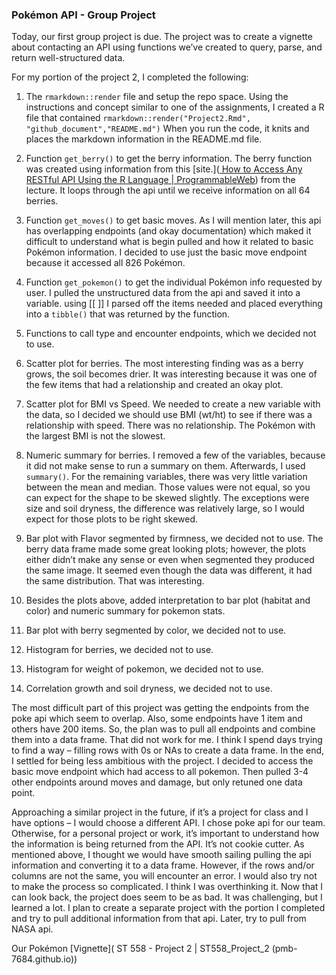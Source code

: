 ### Pokémon API - Group Project

Today, our first group project is due.  The project was to create a vignette about contacting an API using functions we’ve created to query, parse, and return well-structured data.

For my portion of the project 2, I completed the following: 

1.	The `rmarkdown::render` file and setup the repo space.
Using the instructions and concept similar to one of the assignments, I created a R file that contained `rmarkdown::render("Project2.Rmd", "github_document","README.md")`
When you run the code, it knits and places the markdown information in the README.md file. 

2.	 Function `get_berry()` to get the berry information. 
The berry function was created using information from this [site.]([ How to Access Any RESTful API Using the R Language | ProgrammableWeb](https://www.programmableweb.com/news/how-to-access-any-restful-api-using-r-language/how-to/2017/07/21)) from the lecture.  It loops through the api until we receive information on all 64 berries.

3.	Function `get_moves()` to get basic moves.
As I will mention later, this api has overlapping endpoints (and okay documentation) which maked it difficult to understand what is begin pulled and how it related to basic Pokémon information.  I decided to use just the basic move endpoint because it accessed all 826 Pokémon.

4.	Function `get_pokemon()` to get the individual Pokémon info requested by user.
I pulled the unstructured data from the api and saved it into a variable.  using [[ ]] I parsed off the items needed and placed everything into a `tibble()` that was returned by the function.

5.	Functions to call type and encounter endpoints, which we decided not to use. 

6.	Scatter plot for berries.
The most interesting finding was as a berry grows, the soil becomes drier.  It was interesting because it was one of the few items that had a relationship and created an okay plot.

7.	Scatter plot for BMI vs Speed.
We needed to create a new variable with the data, so I decided we should use BMI (wt/ht) to see if there was a relationship with speed. There was no relationship.  The Pokémon with the largest BMI is not the slowest.

8.	Numeric summary for berries.
I removed a few of the variables, because it did not make sense to run a summary on them. Afterwards, I used `summary()`. For the remaining variables, there was very little variation between the mean and median. Those values were not equal, so you can expect for the shape to be skewed slightly.  The exceptions were size and soil dryness, the difference was relatively large, so I would expect for those plots to be right skewed. 

9.	Bar plot with Flavor segmented by firmness, we decided not to use.
The berry data frame made some great looking plots; however, the plots either didn’t make any sense or even when segmented they produced the same image.  It seemed even though the data was different, it had the same distribution.  That was interesting.

10. Besides the plots above, added interpretation to bar plot (habitat and color) and numeric summary for pokemon stats.

11.	Bar plot with berry segmented by color, we decided not to use.
12.	Histogram for berries, we decided not to use.
13.	Histogram for weight of pokemon, we decided not to use.
14.	Correlation growth and soil dryness, we decided not to use.

The most difficult part of this project was getting the endpoints from the poke api which seem to overlap.  Also, some endpoints have 1 item and others have 200 items. So, the plan was to pull all endpoints and combine them into a data frame.  That did not work for me.  I think I spend days trying to find a way –  filling rows with 0s or NAs to create a data frame.  In the end, I settled for being less ambitious with the project. 
I decided to access the basic move endpoint which had access to all pokemon.  Then pulled 3-4 other endpoints around moves and damage, but only retuned one data point.

Approaching a similar project in the future, if it’s a project for class and I have options – I would choose a different API.  I chose poke api for our team. Otherwise, for a personal project or work, it’s important to understand how the information is being returned from the API.  It’s not cookie cutter.  As mentioned above, I thought we would have smooth sailing pulling the api information and converting it to a data frame.  However, if the rows and/or columns are not the same, you will encounter an error.  I would also try not to make the process so complicated.  I think I was overthinking it.  Now that I can look back, the project does seem to be as bad. It was challenging, but I learned a lot.   I plan to create a separate project with the portion I completed and try to pull additional information from that api.  Later, try to pull from NASA api.

Our Pokémon [Vignette]( ST 558 - Project 2 | ST558_Project_2 (pmb-7684.github.io))
